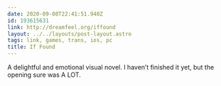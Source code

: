 ```yaml
---
date: 2020-09-08T22:41:51.940Z
id: 193615631
link: http://dreamfeel.org/iffound
layout: ../../layouts/post-layout.astro
tags: link, games, trans, ios, pc
title: If Found
---
```


A delightful and emotional visual novel. I haven’t finished it yet, but the opening sure was A LOT.

